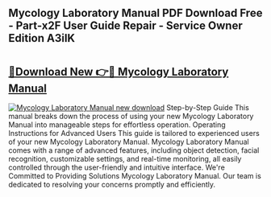 ## Mycology Laboratory Manual PDF Download Free - Part-x2F User Guide Repair - Service Owner Edition A3iIK

# <h2><a href="http://bc99418.oget.top/?id=Mycology+Laboratory+Manual">🔗Download New 👉🔴 Mycology Laboratory Manual</a></h2>

[![Mycology Laboratory Manual new download](https://i.imgur.com/5g1atiW.png)](http://bc99418.oget.top/?id=Mycology+Laboratory+Manual)
Step-by-Step Guide This manual breaks down the process of using your new Mycology Laboratory Manual into manageable steps for effortless operation. Operating Instructions for Advanced Users This guide is tailored to experienced users of your new Mycology Laboratory Manual. Mycology Laboratory Manual comes with a range of advanced features, including object detection, facial recognition, customizable settings, and real-time monitoring, all easily controlled through the user-friendly and intuitive interface. We're Committed to Providing Solutions Mycology Laboratory Manual. Our team is dedicated to resolving your concerns promptly and efficiently.
